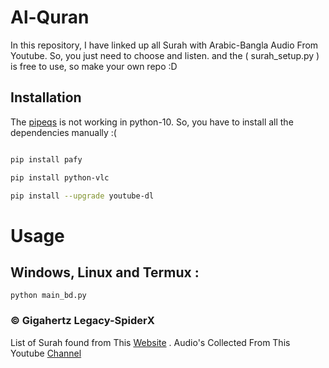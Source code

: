 # Al-Quran
In this repository, I have linked up all Surah with Arabic-Bangla Audio From Youtube. So, you just need to choose and listen. and the ( surah_setup.py ) is free to use, so make your own repo :D
 
## Installation

The [pipeqs](https://pypi.org/project/pipreqs/) is not working in python-10. So, you have to install all the dependencies manually :(

```bash

pip install pafy

pip install python-vlc

pip install --upgrade youtube-dl

```

# Usage 
## Windows, Linux and Termux :

```
python main_bd.py
```
### © Gigahertz Legacy-SpiderX
List of Surah found from This [Website](https://go4quiz.com/list-of-surahs-quran-islamic-quiz/) .
Audio's Collected From This Youtube [Channel](https://www.youtube.com/c/FurqanTube)
